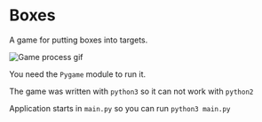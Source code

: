 # Boxes #

A game for putting boxes into targets.

![Game process gif](https://media.giphy.com/media/1wmNNHDO41iK1SFj6x/giphy.gif)

You need the `Pygame` module to run it.

The game was written with `python3` so it can not work with `python2`

Application starts in `main.py` so you can run `python3 main.py`
